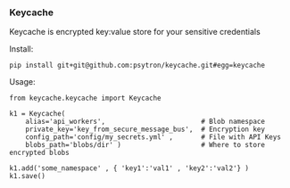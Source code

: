 ### Keycache
Keycache is encrypted key:value store for your sensitive credentials


Install:
    
    pip install git+git@github.com:psytron/keycache.git#egg=keycache



Usage:
    
    from keycache.keycache import Keycache
      
    k1 = Keycache( 
        alias='api_workers',                        # Blob namespace
        private_key='key_from_secure_message_bus',  # Encryption key
        config_path='config/my_secrets.yml' ,       # File with API Keys
        blobs_path='blobs/dir' )                    # Where to store encrypted blobs
    
    k1.add('some_namespace' , { 'key1':'val1' , 'key2':'val2'} )
    k1.save() 

